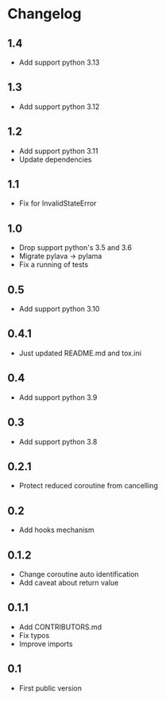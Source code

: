 Changelog
=========

1.4
---

* Add support python 3.13

1.3
---

* Add support python 3.12

1.2
---

* Add support python 3.11
* Update dependencies

1.1
---

* Fix for InvalidStateError

1.0
---

* Drop support python's 3.5 and 3.6
* Migrate pylava -> pylama
* Fix a running of tests

0.5
---

* Add support python 3.10

0.4.1
-----

* Just updated README.md and tox.ini

0.4
---

* Add support python 3.9

0.3
---

* Add support python 3.8

0.2.1
-----

* Protect reduced coroutine from cancelling

0.2
---

* Add hooks mechanism

0.1.2
-----

* Change coroutine auto identification
* Add caveat about return value

0.1.1
-----

* Add CONTRIBUTORS.md
* Fix typos
* Improve imports

0.1
---

* First public version
